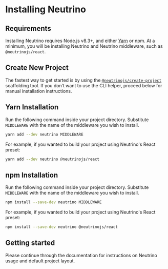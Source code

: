 # Installing Neutrino

## Requirements

Installing Neutrino requires Node.js v8.3+, and either [Yarn](https://yarnpkg.com/lang/en/docs/install/) or
npm. At a minimum, you will be installing Neutrino and Neutrino middleware, such as `@neutrinojs/react`.

## Create New Project

The fastest way to get started is by using the [`@neutrinojs/create-project`](./create-new-project.md) scaffolding tool.
If you don’t want to use the CLI helper, proceed below for manual installation instructions.

## Yarn Installation

Run the following command inside your project directory. Substitute `MIDDLEWARE` with the name of the middleware
you wish to install.

```bash
yarn add --dev neutrino MIDDLEWARE
```

For example, if you wanted to build your project using Neutrino's React preset:

```bash
yarn add --dev neutrino @neutrinojs/react
```

## npm Installation

Run the following command inside your project directory. Substitute `MIDDLEWARE` with the name of the middleware
you wish to install.

```bash
npm install --save-dev neutrino MIDDLEWARE
```

For example, if you wanted to build your project using Neutrino's React preset:

```bash
npm install --save-dev neutrino @neutrinojs/react
```

## Getting started

Please continue through the documentation for instructions on Neutrino usage and default project layout.
